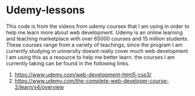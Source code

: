 # Udemy-lessons
This code is from the videos from udemy courses that I am using in order to help me learn more about web development. Udemy is an online learning and teaching marketplace with over 65000 courses and 15 million students. These courses range from a variety of teachings, since the program I am currently studying in university doesnt really cover much web development I am using this as a resource to help me better learn. the courses I am currently taking can be found in the following links. 
1. https://www.udemy.com/web-development-html5-css3/  
2. https://www.udemy.com/the-complete-web-developer-course-2/learn/v4/overview
